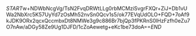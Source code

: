 $START$w+NDWbNcgVg/TsN2FvqDRWtLLg0rbMCMziSvgrFXQr+ZiJ+Db1vUWa2NbXrc5K57UyYd7zOsMh52nvSn0Qcv1s5/ok77EVqUdOLO+FQD+7oAf9kJDK9ORx2qcxQccmbxDt8NMWe3g9c886Br7bjQp3fPKRnS0lHzFzfh0eZu7O7nAw/aDGy58Ze9Ug1DJFD/1cZoAewetg+eKc1be73doA==$END$
